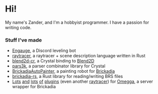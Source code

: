 # Hi!

My name's Zander, and I'm a hobbyist programmer. I have a passion for writing code.

### Stuff I've made

* [Engauge](https://engau.ge/), a Discord leveling bot
* [raytracer](https://github.com/voximity/raytracer), a raytracer + scene description language written in Rust
* [blend2d-cr](https://github.com/voximity/blend2d-cr), a Crystal binding to [Blend2D](https://blend2d.com/)
* [pars3k](https://github.com/voximity/pars3k), a parser combinator library for Crystal
* [BrickadiaAutoPainter](https://github.com/brickadia-community/BrickadiaAutoPainter), a painting robot for [Brickadia](https://brickadia.com/)
* [brickadia-rs](https://github.com/brickadia-community/brickadia-rs), a Rust library for reading/writing BRS files
* [Lots](https://github.com/voximity/omegga-teleports) [and](https://github.com/voximity/omegga-behind-you) [lots](https://github.com/voximity/omegga-behind-you) [of](https://github.com/voximity/omegga-hints) [plugins](https://github.com/voximity/omegga-mail) (even another [raytracer](https://github.com/voximity/omegga-raytracer-cr)) for [Omegga](https://github.com/brickadia-community/omegga), a server wrapper for Brickadia
